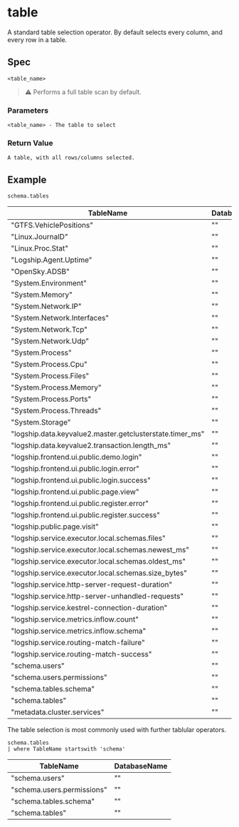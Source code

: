 # table

A standard table selection operator. By default selects every column, and every row in a table.

## Spec
```
<table_name>
```

> :warning: Performs a full table scan by default.

### Parameters
```
<table_name> - The table to select
```

### Return Value
```
A table, with all rows/columns selected.
```

## Example
```kusto
schema.tables
```

|                         TableName                         |  DatabaseName |
|-----------------------------------------------------------|---------------|
|                  "GTFS.VehiclePositions"                  |       ""      |
|                      "Linux.JournalD"                     |       ""      |
|                     "Linux.Proc.Stat"                     |       ""      |
|                   "Logship.Agent.Uptime"                  |       ""      |
|                       "OpenSky.ADSB"                      |       ""      |
|                    "System.Environment"                   |       ""      |
|                      "System.Memory"                      |       ""      |
|                    "System.Network.IP"                    |       ""      |
|                "System.Network.Interfaces"                |       ""      |
|                    "System.Network.Tcp"                   |       ""      |
|                    "System.Network.Udp"                   |       ""      |
|                      "System.Process"                     |       ""      |
|                    "System.Process.Cpu"                   |       ""      |
|                   "System.Process.Files"                  |       ""      |
|                  "System.Process.Memory"                  |       ""      |
|                   "System.Process.Ports"                  |       ""      |
|                  "System.Process.Threads"                 |       ""      |
|                      "System.Storage"                     |       ""      |
|  "logship.data.keyvalue2.master.getclusterstate.timer_ms" |       ""      |
|       "logship.data.keyvalue2.transaction.length_ms"      |       ""      |
|          "logship.frontend.ui.public.demo.login"          |       ""      |
|          "logship.frontend.ui.public.login.error"         |       ""      |
|         "logship.frontend.ui.public.login.success"        |       ""      |
|           "logship.frontend.ui.public.page.view"          |       ""      |
|        "logship.frontend.ui.public.register.error"        |       ""      |
|       "logship.frontend.ui.public.register.success"       |       ""      |
|                "logship.public.page.visit"                |       ""      |
|       "logship.service.executor.local.schemas.files"      |       ""      |
|     "logship.service.executor.local.schemas.newest_ms"    |       ""      |
|     "logship.service.executor.local.schemas.oldest_ms"    |       ""      |
|    "logship.service.executor.local.schemas.size_bytes"    |       ""      |
|       "logship.service.http-server-request-duration"      |       ""      |
|      "logship.service.http-server-unhandled-requests"     |       ""      |
|       "logship.service.kestrel-connection-duration"       |       ""      |
|           "logship.service.metrics.inflow.count"          |       ""      |
|          "logship.service.metrics.inflow.schema"          |       ""      |
|          "logship.service.routing-match-failure"          |       ""      |
|          "logship.service.routing-match-success"          |       ""      |
|                       "schema.users"                      |       ""      |
|                 "schema.users.permissions"                |       ""      |
|                   "schema.tables.schema"                  |       ""      |
|                      "schema.tables"                      |       ""      |
|                "metadata.cluster.services"                |       ""      |

The table selection is most commonly used with further tablular operators.
```kusto
schema.tables
| where TableName startswith 'schema'
```
|          TableName          |  DatabaseName |
|-----------------------------|---------------|
|        "schema.users"       |       ""      |
|  "schema.users.permissions" |       ""      |
|    "schema.tables.schema"   |       ""      |
|       "schema.tables"       |       ""      |
